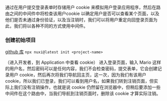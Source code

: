 通过在用户提交登录表单时存储用户 cookie 来模拟用户登录应用程序，然后在路由之间的中间件中将检查该用户cookie 以确定用户是否可以查看某个页面，以及他们是否未通过身份验证，以及当注销时，我们可以将用户重定向回登录页面为此，我们将以各种不同的方式使用中间件。
### 创建初始项目
[github 库](https://github.com/iamshaunjp/Nuxt-Route-Middleware-Tutorial/tree/starter-project)
`npx nuxi@latest init <project-name>`

（进入开发者，到 Application 中查看 cookie）
进入登录页面，输入 Mario 这样的用户名，然后密码可以是任何内容，我们不会检查密码，提交表单，它会创建记录用户 cookie，然后再次将我们导航回主页，这一次，因为我们有该用户cookie，所以我们已登录，我们可以看到用户名，如果我们转到注销页面，但实际上我们没有注销操作，也就是说 cookie 仍然留在浏览器中，但稍后要添加一些中间件在这个路由中，当我们导航到注销页面时，删除该 cookie 才算实际注销。



